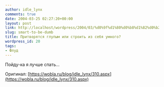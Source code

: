 ```yaml
---
author: idle_lynx
comments: true
date: 2004-03-25 02:27:20+00:00
layout: post
link: http://localhost/wordpress/2004/03/%d0%9f%d1%80%d0%b8%d1%82%d0%b2%d0%be%d1%80%d1%8f%d1%82%d1%81%d1%8f-%d0%b3%d0%bb%d1%83%d0%bf%d1%8b%d0%bc-%d0%b8%d0%bb%d0%b8-%d1%81%d1%82%d1%80%d0%be%d0%b8%d1%82%d1%8c-%d0%b8%d0%b7-%d1%81%d0%b5%d0%b1/
slug: smart-to-be-dumb
title: Притворятся глупым или строить из себя умного?
wordpress_id: 20
tags:
- Флуд
---
```


Пойду-ка я лучше спать...

Оригинал: [https://wobla.ru/blog/idle_lynx/310.aspx](https://wobla.ru/blog/idle_lynx/310.aspx)
